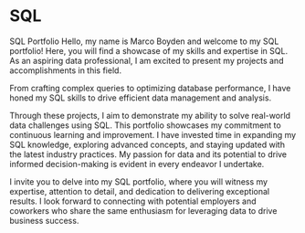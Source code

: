 # SQL
SQL Portfolio
Hello, my name is Marco Boyden and welcome to my SQL portfolio! Here, you will find a showcase of my skills and expertise in SQL. As an aspiring data professional, I am excited to present my projects and accomplishments in this field.

From crafting complex queries to optimizing database performance, I have honed my SQL skills to drive efficient data management and analysis.

Through these projects, I aim to demonstrate my ability to solve real-world data challenges using SQL. 
This portfolio showcases my commitment to continuous learning and improvement. I have invested time in expanding my SQL knowledge, exploring advanced concepts, and staying updated with the latest industry practices. My passion for data and its potential to drive informed decision-making is evident in every endeavor I undertake.

I invite you to delve into my SQL portfolio, where you will witness my expertise, attention to detail, and dedication to delivering exceptional results. I look forward to connecting with potential employers and coworkers who share the same enthusiasm for leveraging data to drive business success.
